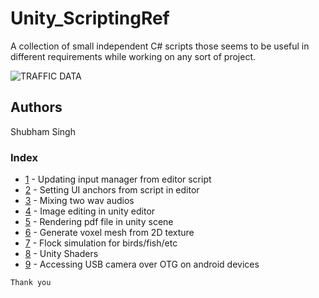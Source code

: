 # Unity_ScriptingRef

A collection of small independent C# scripts those seems to be useful in different requirements while working on any sort of project.

![TRAFFIC DATA](https://github.com/nfynt/Unity_ScriptingRef/blob/master/intropic2.jpg?raw=true)

## Authors
Shubham Singh

### Index
* [1](https://github.com/nfynt/Unity_ScriptingRef/blob/master/EditorUtility.cs) - Updating input manager from editor script
* [2](https://github.com/nfynt/Unity_ScriptingRef/blob/master/Random/AnchorToolsEditor.cs) - Setting UI anchors from script in editor
* [3](https://github.com/nfynt/Unity_ScriptingRef/blob/master/WaveMixer.cs) - Mixing two wav audios
* [4](https://github.com/nfynt/Unity_ScriptingRef/blob/master/ImageEditing/) - Image editing in unity editor
* [5](https://github.com/nfynt/Unity_ScriptingRef/blob/master/PdfReader/) - Rendering pdf file in unity scene
* [6](https://github.com/nfynt/Unity_ScriptingRef/blob/master/Random/CubesFromTexture.cs) - Generate voxel mesh from 2D texture
* [7](https://github.com/nfynt/Unity_ScriptingRef/blob/master/Flock_Sim) - Flock simulation for birds/fish/etc
* [8](https://github.com/nfynt/Unity_ScriptingRef/blob/master/Shaders) - Unity Shaders
* [9](https://github.com/nfynt/Unity_ScriptingRef/blob/master/UVC_Android_Unity_Camera/) - Accessing USB camera over OTG on android devices

```
Thank you
```
